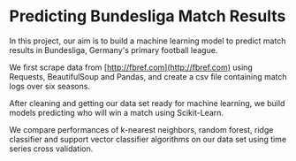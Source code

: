 # Predicting Bundesliga Match Results

In this project, our aim is to build a machine learning model to predict match results in Bundesliga, Germany's primary football league.

We first scrape data from [http://fbref.com](http://fbref.com) using Requests, BeautifulSoup and Pandas, and create a csv file containing match logs over six seasons.

After cleaning and getting our data set ready for machine learning, we build models predicting who will win a match using Scikit-Learn. 

We compare performances of k-nearest neighbors, random forest, ridge classifier and support vector classifier algorithms on our data set using time series cross validation.